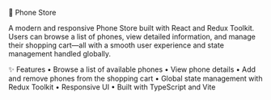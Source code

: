 📱 Phone Store

A modern and responsive Phone Store built with React and Redux Toolkit. Users can browse a list of phones, view detailed information, and manage their shopping cart—all with a smooth user experience and state management handled globally.

✨ Features
	•	Browse a list of available phones
	•	View phone details
	•	Add and remove phones from the shopping cart
	•	Global state management with Redux Toolkit
	•	Responsive UI
	•	Built with TypeScript and Vite